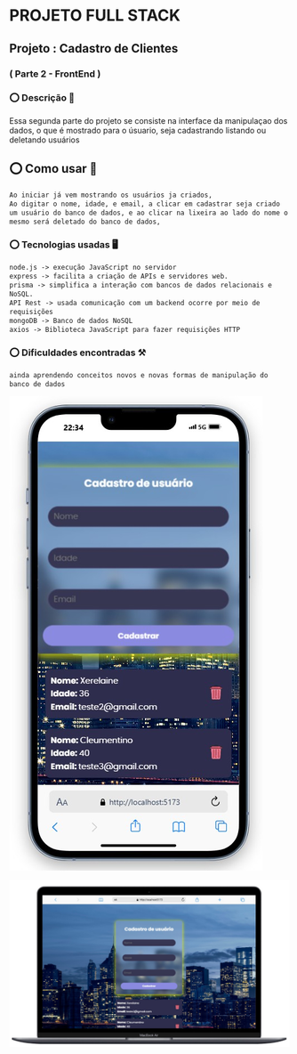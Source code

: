 # PROJETO FULL STACK
## Projeto : Cadastro de Clientes 
### ( Parte 2 - FrontEnd )
 
### ⭕ Descrição 📝
   Essa segunda parte do projeto se consiste na interface da manipulaçao dos dados, o que é mostrado para o úsuario, seja cadastrando listando ou deletando usuários

## ⭕ Como usar 🚩
    Ao iniciar já vem mostrando os usuários ja criados,
    Ao digitar o nome, idade, e email, a clicar em cadastrar seja criado um usuário do banco de dados, e ao clicar na lixeira ao lado do nome o mesmo será deletado do banco de dados,


### ⭕ Tecnologias usadas 🖥️
    node.js -> execução JavaScript no servidor
    express -> facilita a criação de APIs e servidores web.
    prisma -> simplifica a interação com bancos de dados relacionais e NoSQL.
    API Rest -> usada comunicação com um backend ocorre por meio de requisições
    mongoDB -> Banco de dados NoSQL 
    axios -> Biblioteca JavaScript para fazer requisições HTTP

### ⭕ Dificuldades encontradas ⚒️
    ainda aprendendo conceitos novos e novas formas de manipulação do banco de dados



![LIsta de usuarios](./src/assets/mobile.jpg)

![LIsta de usuarios](./src/assets/pc.jpg)
